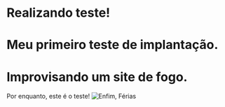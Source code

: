 # Realizando teste!
# Meu primeiro teste de implantação.
# Improvisando um site de fogo.
Por enquanto, este é o teste!
![Enfim, Férias](https://github.com/user-attachments/assets/65e4f3c9-644e-409b-bdb3-61e5327df314)
